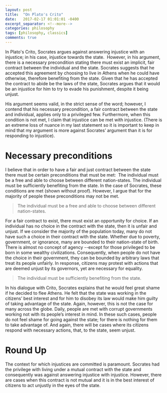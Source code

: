 ```yaml
---
layout: post
title:  "On Plato's Crito"
date:   2017-02-17 01:01:01 -0400
excerpt_separator: <!--more-->
categories: philosophy
tags: [philosophy, classics]
comments: true
---
```

In Plato's Crito, Socrates argues against answering injustice with an injustice; in his case, injustice towards the state.  However, in his argument, there is a necessary precondition stating there must exist an implicit, fair contract between the individual and the state. Socrates suggests that he accepted this agreement by choosing to live in Athens when he could have otherwise, therefore benefiting from the state. Given that he has accepted the contract to abide be the laws of the state, Socrates argues that it would be an injustice for him to try to evade his punishment, despite it being unjust.

His argument seems valid, in the strict sense of the word; however, I contend that his necessary precondition, a fair contract between the state and individual, applies only to a privileged few. Furthermore, when this condition is not met, I claim that injustice can be met with injustice. <!--more--> (There is an extreme loss of nuance in my last statement so it is important to keep in mind that my argument is more against Socrates’ argument than it is for responding to injustice).

# Necessary preconditions
I believe that in order to have a fair and just contract between the state there must be certain preconditions that must be met: 
The individual must be a free and able to choose between different nation-states.
The individual must be sufficiently benefiting from the state.
In the case of Socrates, these conditions are met (shown without proof). However, I argue that for the majority of people these preconditions may not be met. 

> The individual must be a free and able to choose between different nation-states.

For a fair contract to exist, there must exist an opportunity for choice. If an individual has no choice in the contract with the state, then it is unfair and unjust. If we consider the majority of the population today, many do not have such a choice in their contract with the state. Whether due to poverty, government, or ignorance, many are bounded to their nation-state of birth. There is almost no concept of agency --except for those privileged to be born in some wealthy civilizations. Consequently, when people do not have the choice in their government, they can be bounded by arbitrary laws that treat its people unfairly. In response, citizens may protest with actions that are deemed unjust by its governors, yet are necessary for equality.

> The individual must be sufficiently benefiting from the state.

In his dialogue with Crito, Socrates explains that he would feel great shame if he decided to flee Athens. He felt that the state was working in the citizens’ best interest and for him to disobey its law would make him guilty of taking advantage of the state. Again, however, this is not the case for many across the globe. Daily, people are met with corrupt governments working not with its people’s interest in mind. In these such cases, people do not feel shame for going against the state; for there is nothing for them to take advantage of. And again, there will be cases where its citizens respond with necessary actions, that, to the state, seem unjust.

# Round Up
The context for which injustices are committed is paramount. Socrates had the privilege with living under a mutual contract with the state and consequently was against answering injustice with injustice. However, there are cases when this contract is not mutual and it is in the best interest of citizens to act unjustly in the eyes of the state.
